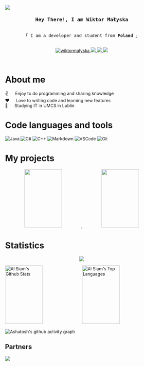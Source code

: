 
![](https://komarev.com/ghpvc/?username=wiktormalyska&color=FF5F5F&style=for-the-badge&label=Profile+Views)

<!-- Intro  -->
<h3 align="center">
        <samp> Hey There!, I am Wiktor Małyska
        </samp>
</h3>


<p align="center"> 
  <samp>
    <br>
    「 I am a developer and student from <b>Poland</b> 」
    <br>
    <br>
  </samp>
</p>

<p align="center">
 <a href="https://www.linkedin.com/in/wiktor-ma%C5%82yska-a88b31244/" target="_blank">
  <img src="https://img.shields.io/badge/LinkedIn-0077B5?style=for-the-badge&logo=linkedin&logoColor=white" alt="wiktormalyska"/>
 </a>
 <a href="https://modrinth.com/user/wiktormalyska" target="_blank">
  <img src="https://img.shields.io/badge/Modrinth-00AF5C?style=for-the-badge&logo=modrinth&logoColor=white" />
 </a>
  <a href="https://legacy.curseforge.com/members/pmalys/projects" target="_blank">
  <img src="https://img.shields.io/badge/Curseforge-F16436?style=for-the-badge&logo=curseforge&logoColor=white" />
 </a>
  </a>
  <a href="https://discord.gg/Y9BbesGwXa" target="_blank">
  <img src="https://img.shields.io/badge/Discord-5865F2?style=for-the-badge&logo=discord&logoColor=white" />
 </a>
</p>

<br />

<!-- About Section -->
 # About me
 
<p>
  
 ✌️ &emsp; Enjoy to do programming and sharing knowledge <br/>
 ❤️ &emsp; Love to writing code and learning new features<br/>
 📖 &emsp; Studying IT in UMCS in Lublin<br/>

</p>



# Code languages and tools

![Java](https://img.shields.io/badge/Java-ED8B00?style=for-the-badge&labelColor=black&logo=openjdk&logoColor=ED8B00)
![C#](https://img.shields.io/badge/C_Sharp-512BD4?style=for-the-badge&labelColor=black&logo=csharp&logoColor=512BD4)
![C++](https://img.shields.io/badge/C++-00599C?style=for-the-badge&labelColor=black&logo=cplusplus&logoColor=00599C)
![Markdown](https://img.shields.io/badge/Markdown-000000?style=for-the-badge&logo=markdown&logoColor=white)
![VSCode](https://img.shields.io/badge/Visual_Studio-0078d7?style=for-the-badge&logo=visual%20studio&logoColor=white)
![Git](https://img.shields.io/badge/Git-F05032?style=for-the-badge&logo=git&logoColor=white)

# My projects
<p align="center">
  <a href="https://github.com/wiktormalyska">
    <img src="https://github-readme-stats.vercel.app/api/pin/?username=wiktormalyska&hide_border=true&title_color=FF5F5F&text_color=FFFFFF&bg_color=0D1117&repo=lets-begin-book" height="192px" width="49.5%"/>
  </a>
    <a href="https://github.com/wiktormalyska">
    <img src="https://github-readme-stats.vercel.app/api/pin/?username=wiktormalyska&hide_border=true&title_color=FF5F5F&text_color=FFFFFF&bg_color=0D1117&repo=arduino-plant-watering-display" height="192px" width="49.5%"/>
  </a>
</p>


# Statistics
<p align="center">
  <a href="https://github.com/wiktormalyska">
    <img src="https://github-readme-streak-stats-eight-sooty.vercel.app?user=wiktormalyska&hide_border=true&theme=blood-dark&date_format=j%20M%5B%20Y%5D&exclude_days=Sun%2CSat&background=0D1117"/>
  </a>
</p>
<a> 
    <a href="https://github.com/wiktormalyska"><img alt="Al Siam's Github Stats" src="https://denvercoder1-github-readme-stats.vercel.app/api?username=wiktormalyska&show_icons=true&count_private=true&theme=react&border_color=7F3FBF&hide_border=true&bg_color=0D1117&title_color=FF5F5F&icon_color=F8D866" height="192px" width="49.5%"/></a>
  <a href="https://github.com/wiktormalyska"><img alt="Al Siam's Top Languages" src="https://denvercoder1-github-readme-stats.vercel.app/api/top-langs/?username=wiktormalyska&langs_count=8&layout=compact&count_private=true&theme=react&border_color=7F3FBF&bg_color=0D1117&hide_border=true&title_color=FF5F5F&icon_color=F8D866" height="192px" width="49.5%"/></a>
  <br/>
</a>


![Ashutosh's github activity graph](https://github-readme-activity-graph.vercel.app/graph?username=wiktormalyska&theme=tokyo-night&hide_border=true&area=true&bg_color=0D1117&color=FF5F5F&line=FF5F5F&point=FFFFFF)

## Partners
![](https://media.discordapp.net/attachments/1154536200581947504/1159210973463318619/wiktormalyska.png?ex=65303259&is=651dbd59&hm=1f8234bd3d633c1191cbe10add6a44555e0583aad06e23f957a71e8296424f07&=)
